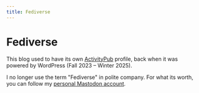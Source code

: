 ```yaml
---
title: Fediverse
---
```


# Fediverse

This blog used to have its own [ActivityPub](https://en.wikipedia.org/wiki/ActivityPub) profile, back when it was powered by WordPress (Fall 2023 – Winter 2025). 

I no longer use the term "Fediverse" in polite company. For what its worth, you can follow my [personal Mastodon account](https://social.lol/@nsmsn).